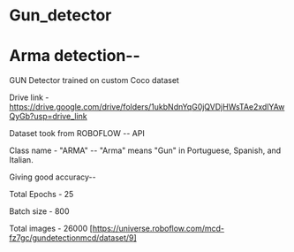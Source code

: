 # Gun_detector

# Arma detection--


GUN Detector trained on custom Coco dataset

Drive link - https://drive.google.com/drive/folders/1ukbNdnYqG0jQVDjHWsTAe2xdlYAwQyGb?usp=drive_link

Dataset took from ROBOFLOW -- API

Class name - "ARMA" -- "Arma" means "Gun" in Portuguese, Spanish, and Italian.

Giving good accuracy-- 

Total Epochs - 25

Batch size - 800

Total images - 26000    [https://universe.roboflow.com/mcd-fz7gc/gundetectionmcd/dataset/9]

